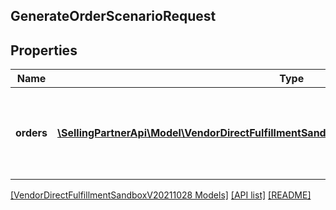 ## GenerateOrderScenarioRequest

## Properties

Name | Type | Description | Notes
------------ | ------------- | ------------- | -------------
**orders** | [**\SellingPartnerApi\Model\VendorDirectFulfillmentSandboxV20211028\OrderScenarioRequest[]**](OrderScenarioRequest.md) | The list of test orders requested as indicated by party identifiers. | [optional]

[[VendorDirectFulfillmentSandboxV20211028 Models]](../) [[API list]](../../Api) [[README]](../../../README.md)
